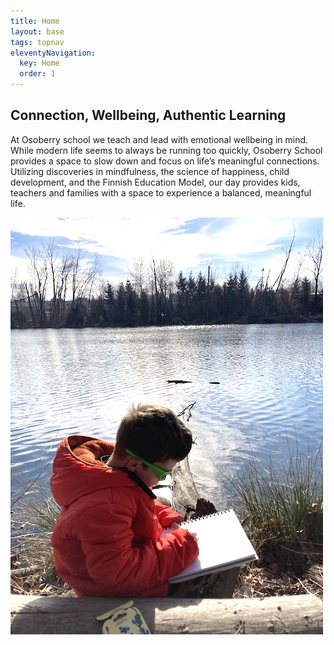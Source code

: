 ```yaml
---
title: Home
layout: base
tags: topnav
eleventyNavigation:
  key: Home
  order: 1
---
```


## Connection, Wellbeing, Authentic Learning

At Osoberry school we teach and lead with emotional wellbeing in mind. While modern life seems to always be running too quickly, Osoberry School provides a space to slow down and focus on life’s meaningful connections. Utilizing discoveries in mindfulness, the science of happiness, child development, and the Finnish Education Model, our day provides kids, teachers and families with a space to experience a balanced, meaningful life.

![](assets/uploads/lakejournal.jpg)
